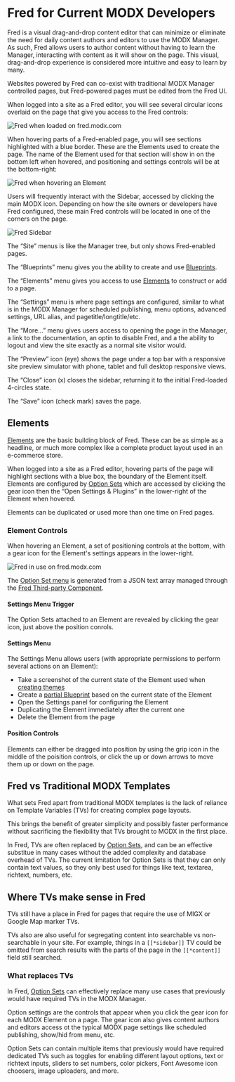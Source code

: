 # Fred for Current MODX Developers

Fred is a visual drag-and-drop content editor that can minimize or eliminate the need for daily content authors and editors to use the MODX Manager. As such, Fred allows users to author content without having to learn the Manager, interacting with content as it will show on the page. This visual, drag-and-drop experience is considered more intuitive and easy to learn by many. 

Websites powered by Fred can co-exist with traditional MODX Manager controlled pages, but Fred-powered pages must be edited from the Fred UI.

When logged into a site as a Fred editor, you will see several circular icons overlaid on the page that give you access to the Fred controls:

![Fred when loaded on fred.modx.com](media/fred-loaded.png)

When hovering parts of a Fred-enabled page, you will see sections highlighted with a blue border. These are the Elements used to create the page. The name of the Element used for that section will show in on the bottom left when hovered, and positioning and settings controls will be at the bottom-right:

![Fred when hovering an Element](media/fred-in-use.png)

Users will frequently interact with the Sidebar, accessed by clicking the main MODX icon. Depending on how the site owners or developers have Fred configured, these main Fred controls will be located in one of the corners on the page.

![Fred Sidebar](media/fred-sidebar.png)

The “Site” menus is like the Manager tree, but only shows Fred-enabled pages.

The “Blueprints” menu gives you the ability to create and use [Blueprints](blueprints.md).

The “Elements” menu gives you access to use [Elements](elements.md) to construct or add to a page.

The “Settings” menu is where page settings are configured, similar to what is in the MODX Manager for scheduled publishing, menu options, advanced settings, URL alias, and pagetitle/longtitle/etc.

The “More…” menu gives users access to opening the page in the Manager, a link to the documentation, an optin to disable Fred, and a the ability to logout and view the site exactly as a normal site visitor would.

The “Preview” icon (eye) shows the page under a top bar with a responsive site preview simulator with phone, tablet and full desktop responsive views.

The “Close” icon (x) closes the sidebar, returning it to the initial Fred-loaded 4-circles state.

The “Save” icon (check mark) saves the page.

## Elements

[Elements](themer/elements/index.md) are the basic building block of Fred. These can be as simple as a headline, or much more complex like a complete product layout used in an e-commerce store. 

When logged into a site as a Fred editor, hovering parts of the page will highlight sections with a blue box, the boundary of the Element itself. Elements are configured by [Option Sets](themer/options/index.md) which are accessed by clicking the gear icon then the “Open Settings & Plugins” in the lower-right of the Element when hovered.

Elements can be duplicated or used more than one time on Fred pages. 

### Element Controls

When hovering an Element, a set of positioning controls at the bottom, with a gear icon for the Element's settings appears in the lower-right. 

![Fred in use on fred.modx.com](media/fred-overview.png)

The [Option Set menu](themer/options/index.md) is generated from a JSON text array managed through the [Fred Third-party Component](themer/cmp/elements/).

#### Settings Menu Trigger

The Option Sets attached to an Element are revealed by clicking the gear icon, just above the position conrols. 

#### Settings Menu

The Settings Menu allows users (with appropriate permissions to perform several actions on an Element):

- Take a screenshot of the current state of the Element used when [creating themes](themer/index.md)
- Create a [partial Blueprint](blueprints.md) based on the current state of the Element
- Open the Settings panel for configuring the Element
- Duplicating the Element immediately after the current one
- Delete the Element from the page

#### Position Controls

Elements can either be dragged into position by using the grip icon in the middle of the poisition controls, or click the up or down arrows to move them up or down on the page.

## Fred vs Traditional MODX Templates

What sets Fred apart from traditional MODX templates is the lack of reliance on Template Variables (TVs) for creating complex page layouts.

This brings the benefit of greater simplicity and possibly faster performance without sacrificing the flexibility that TVs brought to MODX in the first place.

In Fred, TVs are often replaced by [Option Sets](themer/options/index.md), and can be an effective substitue in many cases without the added complexity and database overhead of TVs. The current limitation for Option Sets is that they can only contain text values, so they only best used for things like text, textarea, richtext, numbers, etc.

## Where TVs make sense in Fred

TVs still have a place in Fred for pages that require the use of MIGX or Google Map marker TVs.

TVs also are also useful for segregating content into searchable vs non-searchable in your site. For example, things in a `[[*sidebar]]` TV could be omitted from search results with the parts of the page in the `[[*content]]` field still searched.

### What replaces TVs

In Fred, [Option Sets](themer/options/index.md) can effectively replace many use cases that previously would have required TVs in the MODX Manager.

Option settings are the controls that appear when you click the gear icon for each MODX Element on a page. The gear icon also gives content authors and editors access ot the typical MODX page settings like scheduled publishing, show/hid from menu, etc.

Option Sets can contain multiple items that previously would have required dedicated TVs such as toggles for enabling different layout options, text or richtext inputs, sliders to set numbers, color pickers, Font Awesome icon choosers, image uploaders, and more.  